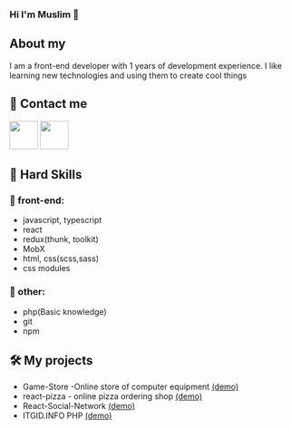 ### Hi I'm Muslim 👋
## About my
I am a front-end developer with 1 years of development experience. I like learning new technologies and using them to create cool things
## 🔗 Contact me
[<img src="https://image.similarpng.com/thumbnail/2021/01/Telegram-icon-on-transparent-background-PNG.png" width="50">](https://t.me/abusafiia)
[<img src="https://upload.wikimedia.org/wikipedia/commons/thumb/f/f8/LinkedIn_icon_circle.svg/2048px-LinkedIn_icon_circle.svg.png" width="50">](https://www.linkedin.com/feed/)
## 🔨  Hard Skills
### 🚀 front-end:
  - javascript, typescript
  - react
  - redux(thunk, toolkit)
  - MobX</li>
  - html, css(scss,sass)
  - css modules
### 💬 other:
 
  - php(Basic knowledge)
  - git
  - npm
## 🛠️ My projects
 
  - Game-Store -Online store of computer equipment [(demo)](https://github.com/ihopeyoucanfly/gameStore-frontend)
  - react-pizza - online pizza ordering shop [(demo)](https://github.com/zamukaev/React-pizza-typescript)
  - React-Social-Network [(demo)](https://github.com/zamukaev/React-Social-Network)
  - ITGID.INFO PHP [(demo)](http://f9959517.beget.tech/)
 

